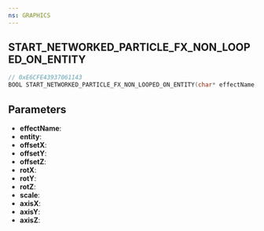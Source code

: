```yaml
---
ns: GRAPHICS
---
```

## START_NETWORKED_PARTICLE_FX_NON_LOOPED_ON_ENTITY

```c
// 0xE6CFE43937061143
BOOL START_NETWORKED_PARTICLE_FX_NON_LOOPED_ON_ENTITY(char* effectName, Entity entity, float offsetX, float offsetY, float offsetZ, float rotX, float rotY, float rotZ, float scale, BOOL axisX, BOOL axisY, BOOL axisZ);
```

## Parameters
* **effectName**:
* **entity**:
* **offsetX**:
* **offsetY**:
* **offsetZ**:
* **rotX**:
* **rotY**:
* **rotZ**:
* **scale**:
* **axisX**:
* **axisY**:
* **axisZ**:
